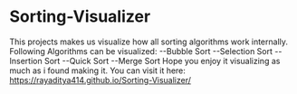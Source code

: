 # Sorting-Visualizer
This projects makes us visualize how all sorting algorithms work internally.
Following Algorithms can be visualized:
--Bubble Sort
--Selection Sort
--Insertion Sort
--Quick Sort
--Merge Sort
Hope you enjoy it visualizing as much as i found making it.
You can visit it here: https://rayaditya414.github.io/Sorting-Visualizer/

